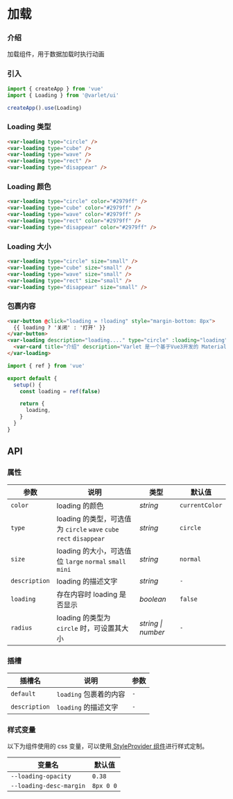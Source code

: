 # 加载

### 介绍

加载组件，用于数据加载时执行动画

### 引入

```js
import { createApp } from 'vue'
import { Loading } from '@varlet/ui'

createApp().use(Loading)
```

### Loading 类型

```html
<var-loading type="circle" />
<var-loading type="cube" />
<var-loading type="wave" />
<var-loading type="rect" />
<var-loading type="disappear" />
```

### Loading 颜色
```html
<var-loading type="circle" color="#2979ff" />
<var-loading type="cube" color="#2979ff" />
<var-loading type="wave" color="#2979ff" />
<var-loading type="rect" color="#2979ff" />
<var-loading type="disappear" color="#2979ff" />
```

### Loading 大小

```html
<var-loading type="circle" size="small" />
<var-loading type="cube" size="small" />
<var-loading type="wave" size="small" />
<var-loading type="rect" size="small" />
<var-loading type="disappear" size="small" />
```

### 包裹内容

```html
<var-button @click="loading = !loading" style="margin-bottom: 8px">
  {{ loading ? '关闭' : '打开' }}
</var-button>
<var-loading description="loading...." type="circle" :loading="loading">
  <var-card title="介绍" description="Varlet 是一个基于Vue3开发的 Material 风格移动端组件库，全面拥抱Vue3生态，由社区的小伙伴开发和维护。" />
</var-loading>
```

```javascript
import { ref } from 'vue'

export default {
  setup() {
    const loading = ref(false)

    return {
      loading,
    }
  }
}
```

## API

### 属性

| 参数     | 说明                                                              | 类型     | 默认值          |
| -------- | ---------------------------------------------------------------- | -------- | -------------- |
| `color`  | loading 的颜色                                                    | _string_ | `currentColor` |
| `type`   | loading 的类型，可选值为 `circle` `wave` `cube` `rect` `disappear` | _string_ | `circle`       |
| `size`   | loading 的大小，可选值位 `large` `normal` `small` `mini`           | _string_ | `normal`       |
| `description`   | loading 的描述文字                                          | _string_ | `-`            |
| `loading`| 存在内容时 loading 是否显示                                         | _boolean_ | `false`      |
| `radius` | loading 的类型为 `circle` 时，可设置其大小                          | _string \| number_  | `-` |

### 插槽

| 插槽名 | 说明 | 参数 |
| --- | --- | --- |
| `default` | `loading` 包裹着的内容 | `-` |
| `description`    | `loading` 的描述文字 | `-` |

### 样式变量
以下为组件使用的 css 变量，可以使用[ StyleProvider 组件](#/zh-CN/style-provider)进行样式定制。

| 变量名 | 默认值 |
| --- | --- |
| `--loading-opacity` | `0.38` |
| `--loading-desc-margin` | `8px 0 0` |
